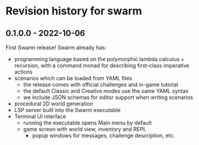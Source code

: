 # Revision history for swarm

## **0.1.0.0** - 2022-10-06

First Swarm release! Swarm already has:

- programming language based on the polymorphic
  lambda calculus + recursion, with a command monad for describing
  first-class imperative actions
- scenarios which can be loaded from YAML files
  - the release comes with official challenges and in-game tutorial
  - the default Classic and Creative modes use the same YAML syntax
  - we include JSON schemas for editor support when writing scenarios 
- procedural 2D world generation
- LSP server built into the Swarm executable
- Terminal UI interface
  - running the executable opens Main menu by default
  - game screen with world view, inventory and REPL
    - popup windows for messages, challenge description, etc.
